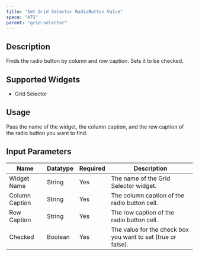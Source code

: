 ```yaml
---
title: "Set Grid Selector RadioButton Value"
space: "ATS" 
parent: "grid-selector"
---
```

## Description
Finds the radio button by column and row caption. Sets it to be checked.

## Supported Widgets
+ Grid Selector

## Usage
Pass the name of the widget, the column caption, and the row caption of the radio button you want to find.

## Input Parameters


Name | Datatype | Required | Description
---- | -------- | -------- | ---------------
Widget Name | String | Yes | The name of the Grid Selector widget.
Column Caption | String | Yes | The column caption of the radio button cell.
Row Caption | String | Yes | The row caption of the radio button cell.
Checked | Boolean | Yes | The value for the check box you want to set (true or false).
